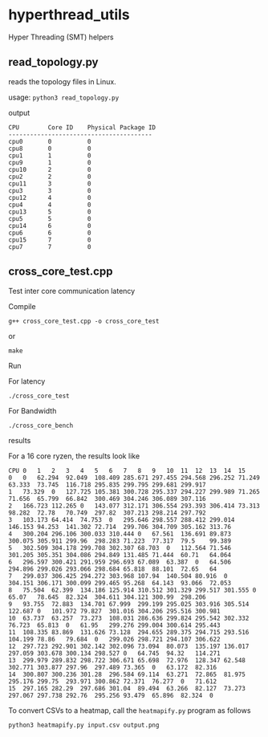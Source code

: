 # hyperthread_utils

Hyper Threading (SMT) helpers

## read_topology.py

reads the topology files in Linux.

usage:
``` python3 read_topology.py ```

output
```
CPU        Core ID    Physical Package ID 
----------------------------------------
cpu0       0          0                   
cpu8       0          0                   
cpu1       1          0                   
cpu9       1          0                   
cpu10      2          0                   
cpu2       2          0                   
cpu11      3          0                   
cpu3       3          0                   
cpu12      4          0                   
cpu4       4          0                   
cpu13      5          0                   
cpu5       5          0                   
cpu14      6          0                   
cpu6       6          0                   
cpu15      7          0                   
cpu7       7          0                   

```

## cross_core_test.cpp

Test inter core communication latency

Compile

```
g++ cross_core_test.cpp -o cross_core_test
```

or

```
make
```

Run

For latency
```
./cross_core_test
```
For Bandwidth
```
./cross_core_bench
```


results

For a 16 core ryzen, the results look like

```
CPU	0	1	2	3	4	5	6	7	8	9	10	11	12	13	14	15
0	0	62.294	92.049	108.409	285.671	297.455	294.568	296.252	71.249	63.333	73.745	116.718	295.835	299.795	299.681	299.917
1	73.329	0	127.725	105.381	300.728	295.337	294.227	299.989	71.265	71.656	65.799	66.842	300.469	304.246	306.089	307.116
2	166.723	112.265	0	143.077	312.171	306.554	293.393	306.414	73.313	98.282	72.78	70.749	297.82	307.213	298.214	297.792
3	103.173	64.414	74.753	0	295.646	298.557	288.412	299.014	146.153	94.253	141.302	72.714	299.706	304.709	305.162	313.76
4	300.204	296.106	300.033	310.444	0	67.561	136.691	89.873	300.075	305.911	299.96	298.283	71.223	77.317	79.5	99.389
5	302.509	304.178	299.708	302.307	68.703	0	112.564	71.546	301.205	305.351	304.086	294.849	131.485	71.444	60.71	64.064
6	296.597	300.421	291.959	296.693	67.089	63.387	0	64.506	294.896	299.026	293.066	298.684	65.818	88.101	72.65	64
7	299.037	306.425	294.272	303.968	107.94	140.504	80.916	0	304.151	306.171	300.099	299.465	95.268	64.143	93.066	72.053
8	75.504	62.399	134.186	125.914	310.512	301.329	299.517	301.555	0	65.07	78.645	82.324	304.611	304.121	300.99	298.206
9	93.755	72.883	134.701	67.999	299.199	295.025	303.916	305.514	122.687	0	101.972	79.827	301.016	304.206	295.516	300.981
10	63.737	63.257	73.273	108.031	286.636	299.824	295.542	302.332	76.723	65.813	0	61.95	299.276	299.004	300.614	295.443
11	108.335	83.869	131.626	73.128	294.655	289.375	294.715	293.516	104.199	78.86	79.684	0	299.026	298.721	294.107	306.622
12	297.723	292.901	302.142	302.096	73.094	80.073	135.197	136.017	297.059	303.678	300.134	298.527	0	64.745	94.32	114.271
13	299.979	289.832	298.722	306.671	65.698	72.976	128.347	62.548	302.771	303.877	297.96	297.489	73.365	0	63.172	82.316
14	300.807	300.236	301.28	296.584	69.114	63.271	72.865	81.975	295.176	299.75	293.971	300.862	72.371	76.277	0	71.612
15	297.165	282.29	297.686	301.04	89.494	63.266	82.127	73.273	297.067	297.738	292.76	295.256	93.479	65.896	82.324	0
```

To convert CSVs to a heatmap, call the `heatmapify.py` program as follows

```
python3 heatmapify.py input.csv output.png
```
